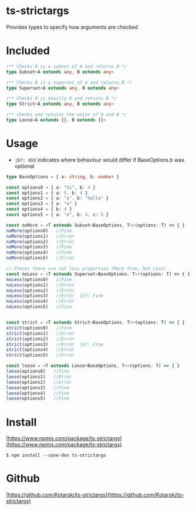 # ts-strictargs
Provides types to specify how arguments are checked

# Included
```Typescript
/** Checks B is a subset of A and returns B */
type Subset<A extends any, B extends any>

/** Checks B is a superset of A and returns B */
type Superset<A extends any, B extends any>

/** Checks B is exactly A and returns B */
type Strict<A extends any, B extends any>

/** Checks and returns the union of A and B */
type Loose<A extends {}, B extends {}>
```
# Usage
* ```|b?: XXX``` indicates where behaviour would differ if BaseOptions.b was optional
```Typescript
type BaseOptions = { a: string, b: number }

const options0 = { a: "hi", b: 4 }
const options1 = { a: 5, b: 4 }
const options2 = { a: "o", b: "hello" }
const options3 = { a: "o" }
const options4 = { b: 4 }
const options5 = { a: "o", b: 4, c: 5 }

const noMore = <T extends Subset<BaseOptions, T>>(options: T) => { }
noMore(options0)   //Fine
noMore(options1)   //Error 
noMore(options2)   //Error
noMore(options3)   //Fine
noMore(options4)   //Fine
noMore(options5)   //Error

// Checks there are not less properties (More fine, Not Less)
const noLess = <T extends Superset<BaseOptions, T>>(options: T) => { }
noLess(options0)   //Fine
noLess(options1)   //Error
noLess(options2)   //Error
noLess(options3)   //Error  |b?: Fine
noLess(options4)   //Error
noLess(options5)   //Fine


const strict = <T extends Strict<BaseOptions, T>>(options: T) => { }
strict(options0)   //Fine
strict(options1)   //Error
strict(options2)   //Error
strict(options3)   //Error  |b?: Fine
strict(options4)   //Error
strict(options5)   //Error

const loose = <T extends Loose<BaseOptions, T>>(options: T) => { }
loose(options0)   //Fine
loose(options1)   //Error
loose(options2)   //Error
loose(options3)   //Fine
loose(options4)   //Fine
loose(options5)   //Fine
```
# Install
[https://www.npmjs.com/package/ts-strictargs](https://www.npmjs.com/package/ts-strictargs)
```
$ npm install --save-dev ts-strictargs
```

# Github
[https://github.com/Kotarski/ts-strictargs](https://github.com/Kotarski/ts-strictargs)
